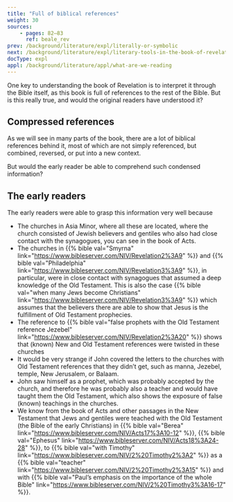 ```yaml
---
title: "Full of biblical references"
weight: 30
sources:
    - pages: 82–83
      ref: beale_rev
prev: /background/literature/expl/literally-or-symbolic
next: /background/literature/expl/literary-tools-in-the-book-of-revelation
docType: expl
appl: /background/literature/appl/what-are-we-reading
---
```


One key to understanding the book of Revelation is to interpret it through the Bible itself, as this book is full of references to the rest of the Bible. But is this really true, and would the original readers have understood it?

## Compressed references

<a name="9772"></a>
As we will see in many parts of the book, there are a lot of biblical references behind it, most of which are not simply referenced, but combined, reversed, or put into a new context.

But would the early reader be able to comprehend such condensed information?

## The early readers

<a name="d805"></a>
The early readers were able to grasp this information very well because

- The churches in Asia Minor, where all these are located, where the church consisted of Jewish believers and gentiles who also had close contact with the synagogues, you can see in the book of Acts.
- The churches in {{% bible val="Smyrna" link="https://www.bibleserver.com/NIV/Revelation2%3A9" %}} and {{% bible val="Philadelphia" link="https://www.bibleserver.com/NIV/Revelation3%3A9" %}}, in particular, were in close contact with synagogues that assumed a deep knowledge of the Old Testament. This is also the case {{% bible val="when many Jews become Christians" link="https://www.bibleserver.com/NIV/Revelation3%3A9" %}} which assumes that the believers there are able to show that Jesus is the fulfillment of Old Testament prophecies.
- The reference to {{% bible val="false prophets with the Old Testament reference Jezebel" link="https://www.bibleserver.com/NIV/Revelation2%3A20" %}} shows that (known) New and Old Testament references were twisted in these churches
- It would be very strange if John covered the letters to the churches with Old Testament references that they didn’t get, such as manna, Jezebel, temple, New Jerusalem, or Balaam.
- John saw himself as a prophet, which was probably accepted by the church, and therefore he was probably also a teacher and would have taught them the Old Testament, which also shows the exposure of false (known) teachings in the churches.
- We know from the book of Acts and other passages in the New Testament that Jews and gentiles were teached with the Old Testament (the Bible of the early Christians) in {{% bible val="Berea" link="https://www.bibleserver.com/NIV/Acts17%3A10-12" %}}, {{% bible val="Ephesus" link="https://www.bibleserver.com/NIV/Acts18%3A24-28" %}}, to {{% bible val="with Timothy" link="https://www.bibleserver.com/NIV/2%20Timothy2%3A2" %}} as a {{% bible val="teacher" link="https://www.bibleserver.com/NIV/2%20Timothy2%3A15" %}} and with {{% bible val="Paul’s emphasis on the importance of the whole Bible" link="https://www.bibleserver.com/NIV/2%20Timothy3%3A16-17" %}}.
